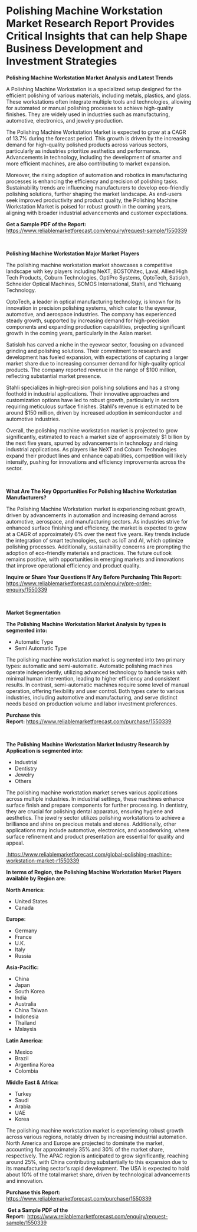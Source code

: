 <p><h1>Polishing Machine Workstation Market Research Report Provides Critical Insights that can help Shape Business Development and Investment Strategies</h1></p><p><strong>Polishing Machine Workstation Market Analysis and Latest Trends</strong></p>
<p><p>A Polishing Machine Workstation is a specialized setup designed for the efficient polishing of various materials, including metals, plastics, and glass. These workstations often integrate multiple tools and technologies, allowing for automated or manual polishing processes to achieve high-quality finishes. They are widely used in industries such as manufacturing, automotive, electronics, and jewelry production.</p><p>The Polishing Machine Workstation Market is expected to grow at a CAGR of 13.7% during the forecast period. This growth is driven by the increasing demand for high-quality polished products across various sectors, particularly as industries prioritize aesthetics and performance. Advancements in technology, including the development of smarter and more efficient machines, are also contributing to market expansion. </p><p>Moreover, the rising adoption of automation and robotics in manufacturing processes is enhancing the efficiency and precision of polishing tasks. Sustainability trends are influencing manufacturers to develop eco-friendly polishing solutions, further shaping the market landscape. As end-users seek improved productivity and product quality, the Polishing Machine Workstation Market is poised for robust growth in the coming years, aligning with broader industrial advancements and customer expectations.</p></p>
<p><strong>Get a Sample PDF of the Report:&nbsp;</strong> <a href="https://www.reliablemarketforecast.com/enquiry/request-sample/1550339?utm_campaign=3135&utm_medium=2&utm_source=Github&utm_content=ia&utm_term=16042025&utm_id=polishing-machine-workstation">https://www.reliablemarketforecast.com/enquiry/request-sample/1550339</a></p>
<p>&nbsp;</p>
<p><strong>Polishing Machine Workstation Major Market Players</strong></p>
<p><p>The polishing machine workstation market showcases a competitive landscape with key players including NeXT, BOSTONtec, Laval, Allied High Tech Products, Coburn Technologies, OptiPro Systems, OptoTech, Satisloh, Schneider Optical Machines, SOMOS International, Stahli, and Yichuang Technology. </p><p>OptoTech, a leader in optical manufacturing technology, is known for its innovation in precision polishing systems, which cater to the eyewear, automotive, and aerospace industries. The company has experienced steady growth, supported by increasing demand for high-precision components and expanding production capabilities, projecting significant growth in the coming years, particularly in the Asian market.</p><p>Satisloh has carved a niche in the eyewear sector, focusing on advanced grinding and polishing solutions. Their commitment to research and development has fueled expansion, with expectations of capturing a larger market share due to increasing consumer demand for high-quality optical products. The company reported revenue in the range of $100 million, reflecting substantial market presence.</p><p>Stahli specializes in high-precision polishing solutions and has a strong foothold in industrial applications. Their innovative approaches and customization options have led to robust growth, particularly in sectors requiring meticulous surface finishes. Stahli's revenue is estimated to be around $150 million, driven by increased adoption in semiconductor and automotive industries.</p><p>Overall, the polishing machine workstation market is projected to grow significantly, estimated to reach a market size of approximately $1 billion by the next five years, spurred by advancements in technology and rising industrial applications. As players like NeXT and Coburn Technologies expand their product lines and enhance capabilities, competition will likely intensify, pushing for innovations and efficiency improvements across the sector.</p></p>
<p>&nbsp;</p>
<p><strong>What Are The Key Opportunities For Polishing Machine Workstation Manufacturers?</strong></p>
<p><p>The Polishing Machine Workstation market is experiencing robust growth, driven by advancements in automation and increasing demand across automotive, aerospace, and manufacturing sectors. As industries strive for enhanced surface finishing and efficiency, the market is expected to grow at a CAGR of approximately 6% over the next five years. Key trends include the integration of smart technologies, such as IoT and AI, which optimize polishing processes. Additionally, sustainability concerns are prompting the adoption of eco-friendly materials and practices. The future outlook remains positive, with opportunities in emerging markets and innovations that improve operational efficiency and product quality.</p></p>
<p><strong>Inquire or Share Your Questions If Any Before Purchasing This Report:</strong> <a href="https://www.reliablemarketforecast.com/enquiry/pre-order-enquiry/1550339?utm_campaign=3135&utm_medium=2&utm_source=Github&utm_content=ia&utm_term=16042025&utm_id=polishing-machine-workstation">https://www.reliablemarketforecast.com/enquiry/pre-order-enquiry/1550339</a></p>
<p>&nbsp;</p>
<p><strong>Market Segmentation</strong></p>
<p><strong>The Polishing Machine Workstation Market Analysis by types is segmented into:</strong></p>
<p><ul><li>Automatic Type</li><li>Semi Automatic Type</li></ul></p>
<p><p>The polishing machine workstation market is segmented into two primary types: automatic and semi-automatic. Automatic polishing machines operate independently, utilizing advanced technology to handle tasks with minimal human intervention, leading to higher efficiency and consistent results. In contrast, semi-automatic machines require some level of manual operation, offering flexibility and user control. Both types cater to various industries, including automotive and manufacturing, and serve distinct needs based on production volume and labor investment preferences.</p></p>
<p><strong>Purchase this Report:&nbsp;</strong><a href="https://www.reliablemarketforecast.com/purchase/1550339?utm_campaign=3135&utm_medium=2&utm_source=Github&utm_content=ia&utm_term=16042025&utm_id=polishing-machine-workstation">https://www.reliablemarketforecast.com/purchase/1550339</a></p>
<p>&nbsp;</p>
<p><strong>The Polishing Machine Workstation Market Industry Research by Application is segmented into:</strong></p>
<p><ul><li>Industrial</li><li>Dentistry</li><li>Jewelry</li><li>Others</li></ul></p>
<p><p>The polishing machine workstation market serves various applications across multiple industries. In industrial settings, these machines enhance surface finish and prepare components for further processing. In dentistry, they are crucial for polishing dental apparatus, ensuring hygiene and aesthetics. The jewelry sector utilizes polishing workstations to achieve a brilliance and shine on precious metals and stones. Additionally, other applications may include automotive, electronics, and woodworking, where surface refinement and product presentation are essential for quality and appeal.</p></p>
<p><a href="https://www.reliablemarketforecast.com/global-polishing-machine-workstation-market-r1550339?utm_campaign=3135&utm_medium=2&utm_source=Github&utm_content=ia&utm_term=16042025&utm_id=polishing-machine-workstation">&nbsp;https://www.reliablemarketforecast.com/global-polishing-machine-workstation-market-r1550339</a></p>
<p><strong>In terms of Region, the Polishing Machine Workstation Market Players available by Region are:</strong></p>
<p>
    <p> <strong> North America: </strong>
        <ul>
            <li>United States</li>
            <li>Canada</li>
        </ul>
        </p> 
    <p> <strong> Europe: </strong>
        <ul>
            <li>Germany</li>
            <li>France</li>
            <li>U.K.</li>
            <li>Italy</li>
            <li>Russia</li>
        </ul>
        </p> 
    <p> <strong> Asia-Pacific: </strong>
        <ul>
            <li>China</li>
            <li>Japan</li>
            <li>South Korea</li>
            <li>India</li>
            <li>Australia</li>
            <li>China Taiwan</li>
            <li>Indonesia</li>
            <li>Thailand</li>
            <li>Malaysia</li>
        </ul>
        </p> 
    <p> <strong> Latin America: </strong>
        <ul>
            <li>Mexico</li>
            <li>Brazil</li>
            <li>Argentina Korea</li>
            <li>Colombia</li>
        </ul>
        </p> 
    <p> <strong> Middle East & Africa: </strong>
        <ul>
            <li>Turkey</li>
            <li>Saudi</li>
            <li>Arabia</li>
            <li>UAE</li>
            <li>Korea</li>
        </ul>
    </p>
    </p>
<p><p>The polishing machine workstation market is experiencing robust growth across various regions, notably driven by increasing industrial automation. North America and Europe are projected to dominate the market, accounting for approximately 35% and 30% of the market share, respectively. The APAC region is anticipated to grow significantly, reaching around 25%, with China contributing substantially to this expansion due to its manufacturing sector's rapid development. The USA is expected to hold about 10% of the total market share, driven by technological advancements and innovation.</p></p>
<p><strong>Purchase this Report: </strong><a href="https://www.reliablemarketforecast.com/purchase/1550339?utm_campaign=3135&utm_medium=2&utm_source=Github&utm_content=ia&utm_term=16042025&utm_id=polishing-machine-workstation">https://www.reliablemarketforecast.com/purchase/1550339</a></p>
<p>&nbsp;<strong>Get a Sample PDF of the Report:&nbsp;&nbsp;</strong><a href="https://www.reliablemarketforecast.com/enquiry/request-sample/1550339?utm_campaign=3135&utm_medium=2&utm_source=Github&utm_content=ia&utm_term=16042025&utm_id=polishing-machine-workstation">https://www.reliablemarketforecast.com/enquiry/request-sample/1550339</a></p>
<p><strong></strong></p>
<p><p></p><p></p><p></p></p>